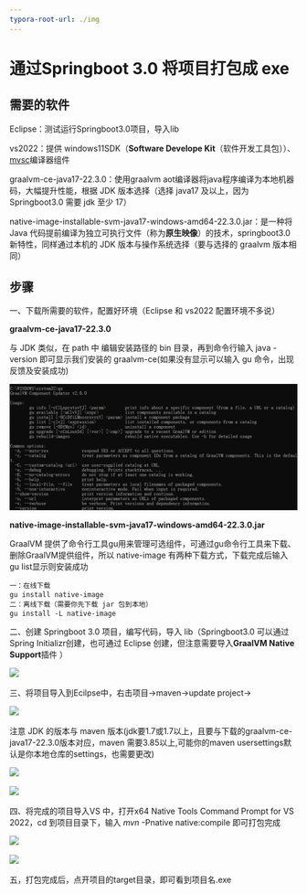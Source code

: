 ```yaml
---
typora-root-url: ./img
---
```


# 通过Springboot 3.0 将项目打包成 exe

## 需要的软件

Eclipse：测试运行Springboot3.0项目，导入lib

vs2022：提供 windows11SDK（**Software Develope Kit**（软件开发工具包））、<a href="[(22条消息) MSVC编译器介绍_顺其自然~的博客-CSDN博客](https://blog.csdn.net/fuhanghang/article/details/125080442)">mvsc</a>编译器组件

graalvm-ce-java17-22.3.0：使用graalvm aot编译器将java程序编译为本地机器码，大幅提升性能，根据 JDK 版本选择（选择 java17 及以上，因为 Springboot3.0 需要 jdk 至少 17）

native-image-installable-svm-java17-windows-amd64-22.3.0.jar：是一种将 Java 代码提前编译为独立可执行文件（称为**原生映像**）的技术，springboot3.0 新特性，同样通过本机的 JDK 版本与操作系统选择（要与选择的 graalvm 版本相同）

## 步骤

一、下载所需要的软件，配置好环境（Eclipse 和 vs2022 配置环境不多说）

**graalvm-ce-java17-22.3.0**

与 JDK 类似，在 path 中 编辑安装路径的 bin 目录，再到命令行输入 java - version 即可显示我们安装的 graalvm-ce(如果没有显示可以输入 gu 命令，出现反馈及安装成功)

![001](./assets/001.png)

**native-image-installable-svm-java17-windows-amd64-22.3.0.jar**

GraalVM 提供了命令行工具gu用来管理可选组件，可通过gu命令行工具来下载、删除GraalVM提供组件，所以 native-image 有两种下载方式，下载完成后输入gu list显示则安装成功

```
一：在线下载
gu install native-image
二：离线下载（需要你先下载 jar 包到本地）
gu install -L native-image
```

二、创建 Springboot 3.0 项目，编写代码，导入 lib（Springboot3.0 可以通过Spring Initializr创建，也可通过 Eclipse 创建，但注意需要导入**GraalVM Native Support**插件 ）

![](/../assets/002.png)

三、将项目导入到Ecilpse中，右击项目->maven->update project->

![](/../assets/005.png)

注意 JDK 的版本与 maven 版本(jdk要1.7或1.7以上，且要与下载的graalvm-ce-java17-22.3.0版本对应，maven 需要3.85以上,可能你的maven usersettings默认是你本地仓库的settings，也需要更改)

![](/../assets/006.png)

![](/../assets/007.png)

四、将完成的项目导入VS 中，打开x64 Native Tools Command Prompt for VS 2022，cd 到项目目录下，输入 *mvn* -Pnative native:compile 即可打包完成

![](/../assets/003.png)

![](/../assets/004.png)

五，打包完成后，点开项目的target目录，即可看到项目名.exe
